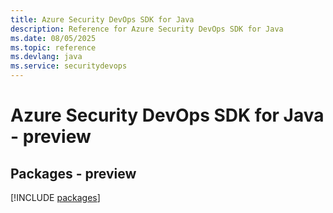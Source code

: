 ```yaml
---
title: Azure Security DevOps SDK for Java
description: Reference for Azure Security DevOps SDK for Java
ms.date: 08/05/2025
ms.topic: reference
ms.devlang: java
ms.service: securitydevops
---
```

# Azure Security DevOps SDK for Java - preview
## Packages - preview
[!INCLUDE [packages](security-devops-index.md)]
